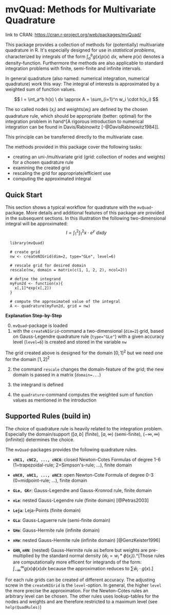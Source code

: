 # mvQuad: Methods for Multivariate Quadrature

link to CRAN: https://cran.r-project.org/web/packages/mvQuad/

This package provides a collection of methods for (potentially) multivariate
quadrature in R. It's especially designed for use in _statistical problems_, 
characterized by integrals of the form $\int_a^b g(x)p(x) \ dx$, where $p(x)$
denotes a density-function. Furthermore the methods are also applicable to 
standard integration problems with finite, semi-finite and infinite intervals.

In general quadrature (also named: numerical integration, numerical
quadrature) work this way: The integral of interests is approximated by a 
weighted sum of function values.

$$ I = \int_a^b h(x) \ dx \approx A = \sum_{i=1}^n w_i \cdot h(x_i) $$

The so called nodes ($x_i$) and weights($w_i$) are defined by the chosen 
quadrature rule, which should be appropriate (better: optimal) for the 
integration problem in hand^[A rigorous introduction to numerical integration
can be found in Davis/Rabinowitz [-@DavisRabinowitz1984]].

This principle can be transferred directly to the multivariate case.

The methods provided in this package cover the following tasks:  

* creating an uni-/multivariate grid (grid: collection of nodes and weights) for a chosen quadrature rule     
* examining the created grid     
* rescaling the grid for appropriate/efficient use    
* computing the approximated integral   


## Quick Start
This section shows a typical workflow for quadrature with the `mvQuad`-package.
More details and additional features of this package are provided in the subsequent sections.
In this illustration the following two-dimensional integral will be approximated:
$$ I = \int_1^2 \int_1^2 x \cdot e^y \ dx dy $$


```{r }
  library(mvQuad)

  # create grid
  nw <- createNIGrid(dim=2, type="GLe", level=6)
  
  # rescale grid for desired domain
  rescale(nw, domain = matrix(c(1, 1, 2, 2), ncol=2))

  # define the integrand
  myFun2d <- function(x){
    x[,1]*exp(x[,2])
  }

  # compute the approximated value of the integral
  A <- quadrature(myFun2d, grid = nw)
```

**Explanation Step-by-Step**    

0. `mvQuad`-package is loaded    
1. with the `createNIGrid`-command a two-dimensional (`dim=2`) grid, based on Gauss-Legendre quadrature rule (`type="GLe"`) with a given accuracy level (`level=6`) is created and stored in
the variable `nw`    

The grid created above is designed for the domain $[0, 1]^2$ but we need one
for the domain $[1, 2]^2$     

2. the command `rescale` changes the domain-feature of the grid; the new domain
is passed in a matrix (`domain=...`)

3. the integrand is defined

4. the `quadrature`-command computes the weighted sum of function values as mentioned
in the introduction

## Supported Rules (build in)
The choice of quadrature rule is heavily related to the integration problem. Especially
the domain/support ($[a, b]$ (finite), $[a, \infty)$ (semi-finite), $(-\infty, \infty)$ (infinite)) determines the choice.

The `mvQuad`-packages provides the following quadrature rules.      

* __`cNC1, cNC2, ..., cNC6`__: closed Newton-Cotes Formulas of degree 1-6 (1=trapezoidal-rule; 2=Simpson's-rule; ...), finite domain

* __`oNC0, oNC1, ..., oNC3`__: open Newton-Cote Formula of degree 0-3 (0=midpoint-rule; ...),
 finite domain
* __`GLe, GKr`__:  Gauss-Legendre and Gauss-Kronrod rule, finite domain
* __`nLe`__: nested Gauss-Legendre rule (finite domain) [@Petras2003]
* __`Leja`__: Leja-Points (finite domain)
* __`GLa`__: Gauss-Laguerre rule (semi-finite domain)
* __`GHe`__: Gauss-Hermite rule (infinite domain)
* __`nHe`__: nested Gauss-Hermite rule (infinite domain)  [@GenzKeister1996]
* __`GHN`, `nHN`__: (nested) Gauss-Hermite rule as before but weights are pre-multiplied by the standard normal density ($\hat{w}_i = w_i * \phi(x_i)$).^[Those rules are computationally more efficent for integrands of the form: $\int_{-\infty}^{\infty} g(x)\phi(x)dx$ because the approximation reduces to $\sum \hat{w}_i \cdot g(x)$.]

For each rule grids can be created of different accuracy. The adjusting screw in
the `createNIGrid` is the `level`-option. In general, the higher `level` the more precise the approximation. For the Newton-Cotes rules an arbitrary level can be chosen. The other rules uses lookup-tables for the nodes and weights and are therefore restricted to a maximum level (see `help(QuadRules)`)
